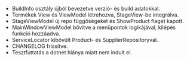 - BuildInfo osztály újból bevezetve verzió- és build adatokkal.
- Termékek View és ViewModel létrehozva, StageView-be integrálva.
- StageViewModel új repo függőségeket és ShowProduct flaget kapott.
- MainWindowViewModel bővítve a menüpontok logikájával, kilépés funkció hozzáadva.
- ServiceLocator kibővült Product- és SupplierRepositoryval.
- CHANGELOG frissítve.
- Tesztfuttatás a dotnet hiánya miatt nem indult el.
